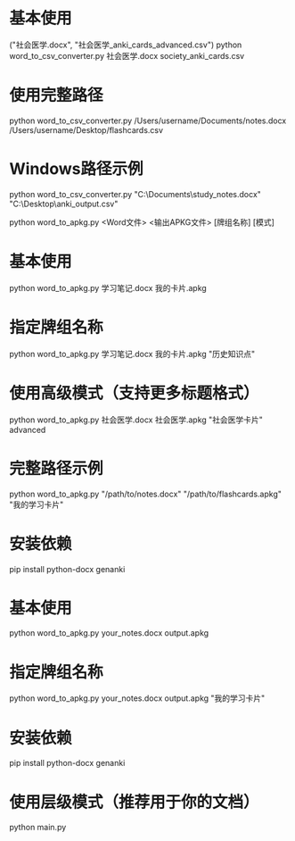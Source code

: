 <!--
 * @Author: Diana Tang
-->
# 基本使用
("社会医学.docx", "社会医学_anki_cards_advanced.csv")
python word_to_csv_converter.py 社会医学.docx society_anki_cards.csv

# 使用完整路径
python word_to_csv_converter.py /Users/username/Documents/notes.docx /Users/username/Desktop/flashcards.csv

# Windows路径示例
python word_to_csv_converter.py "C:\Documents\study_notes.docx" "C:\Desktop\anki_output.csv"


python word_to_apkg.py <Word文件> <输出APKG文件> [牌组名称] [模式]
# 基本使用
python word_to_apkg.py 学习笔记.docx 我的卡片.apkg

# 指定牌组名称  
python word_to_apkg.py 学习笔记.docx 我的卡片.apkg "历史知识点"

# 使用高级模式（支持更多标题格式）
python word_to_apkg.py 社会医学.docx 社会医学.apkg "社会医学卡片" advanced

# 完整路径示例
python word_to_apkg.py "/path/to/notes.docx" "/path/to/flashcards.apkg" "我的学习卡片"

# 安装依赖
pip install python-docx genanki

# 基本使用
python word_to_apkg.py your_notes.docx output.apkg

# 指定牌组名称
python word_to_apkg.py your_notes.docx output.apkg "我的学习卡片"

# 安装依赖
pip install python-docx genanki
# 使用层级模式（推荐用于你的文档）
python main.py 